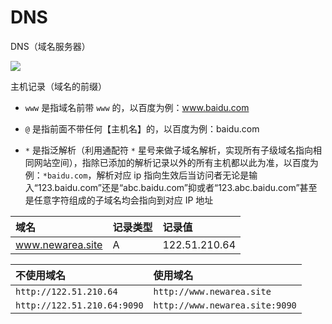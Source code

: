 # DNS

DNS（域名服务器）

![](https://image.newarea.site/2024-01-27-17-24-00.png)

主机记录（域名的前缀）

- `www` 是指域名前带 `www` 的，以百度为例：www.baidu.com

- `@` 是指前面不带任何【主机名】的，以百度为例：baidu.com

- `*` 是指泛解析（利用通配符 `*` 星号来做子域名解析，实现所有子级域名指向相同网站空间），指除已添加的解析记录以外的所有主机都以此为准，以百度为例：`*baidu.com`，解析对应 ip 指向生效后当访问者无论是输入“123.baidu.com”还是“abc.baidu.com”抑或者“123.abc.baidu.com”甚至是任意字符组成的子域名均会指向到对应 IP 地址

域名 | 记录类型 | 记录值
:--|:--|:--
www.newarea.site | A | 122.51.210.64

不使用域名 | 使用域名
:--|:--
`http://122.51.210.64` | `http://www.newarea.site`
`http://122.51.210.64:9090` | `http://www.newarea.site:9090`
